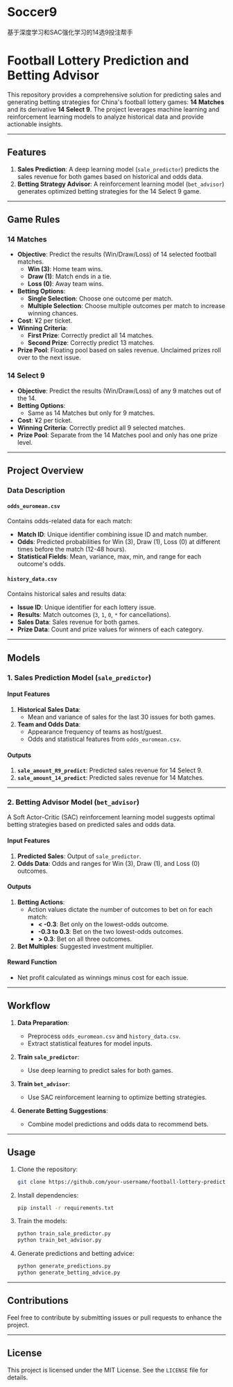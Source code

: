 # Soccer9
基于深度学习和SAC强化学习的14选9投注帮手

# Football Lottery Prediction and Betting Advisor

This repository provides a comprehensive solution for predicting sales and generating betting strategies for China's football lottery games: **14 Matches** and its derivative **14 Select 9**. The project leverages machine learning and reinforcement learning models to analyze historical data and provide actionable insights.

---

## Features
1. **Sales Prediction**: A deep learning model (`sale_predictor`) predicts the sales revenue for both games based on historical and odds data.
2. **Betting Strategy Advisor**: A reinforcement learning model (`bet_advisor`) generates optimized betting strategies for the 14 Select 9 game.

---

## Game Rules

### 14 Matches
- **Objective**: Predict the results (Win/Draw/Loss) of 14 selected football matches.
  - **Win (3)**: Home team wins.
  - **Draw (1)**: Match ends in a tie.
  - **Loss (0)**: Away team wins.
- **Betting Options**:
  - **Single Selection**: Choose one outcome per match.
  - **Multiple Selection**: Choose multiple outcomes per match to increase winning chances.
- **Cost**: ¥2 per ticket.
- **Winning Criteria**:
  - **First Prize**: Correctly predict all 14 matches.
  - **Second Prize**: Correctly predict 13 matches.
- **Prize Pool**: Floating pool based on sales revenue. Unclaimed prizes roll over to the next issue.

### 14 Select 9
- **Objective**: Predict the results (Win/Draw/Loss) of any 9 matches out of the 14.
- **Betting Options**:
  - Same as 14 Matches but only for 9 matches.
- **Cost**: ¥2 per ticket.
- **Winning Criteria**: Correctly predict all 9 selected matches.
- **Prize Pool**: Separate from the 14 Matches pool and only has one prize level.

---

## Project Overview

### Data Description

#### `odds_euromean.csv`
Contains odds-related data for each match:
- **Match ID**: Unique identifier combining issue ID and match number.
- **Odds**: Predicted probabilities for Win (3), Draw (1), Loss (0) at different times before the match (12-48 hours).
- **Statistical Fields**: Mean, variance, max, min, and range for each outcome's odds.

#### `history_data.csv`
Contains historical sales and results data:
- **Issue ID**: Unique identifier for each lottery issue.
- **Results**: Match outcomes (`3`, `1`, `0`, `*` for cancellations).
- **Sales Data**: Sales revenue for both games.
- **Prize Data**: Count and prize values for winners of each category.

---

## Models

### 1. Sales Prediction Model (`sale_predictor`)

#### **Input Features**
1. **Historical Sales Data**:
   - Mean and variance of sales for the last 30 issues for both games.
2. **Team and Odds Data**:
   - Appearance frequency of teams as host/guest.
   - Odds and statistical features from `odds_euromean.csv`.

#### **Outputs**
1. **`sale_amount_R9_predict`**: Predicted sales revenue for 14 Select 9.
2. **`sale_amount_14_predict`**: Predicted sales revenue for 14 Matches.

---

### 2. Betting Advisor Model (`bet_advisor`)

A Soft Actor-Critic (SAC) reinforcement learning model suggests optimal betting strategies based on predicted sales and odds data.

#### **Input Features**
1. **Predicted Sales**: Output of `sale_predictor`.
2. **Odds Data**: Odds and ranges for Win (3), Draw (1), and Loss (0) outcomes.

#### **Outputs**
1. **Betting Actions**:
   - Action values dictate the number of outcomes to bet on for each match:
     - **< -0.3**: Bet only on the lowest-odds outcome.
     - **-0.3 to 0.3**: Bet on the two lowest-odds outcomes.
     - **> 0.3**: Bet on all three outcomes.
2. **Bet Multiples**: Suggested investment multiplier.

#### **Reward Function**
- Net profit calculated as winnings minus cost for each issue.

---

## Workflow

1. **Data Preparation**:
   - Preprocess `odds_euromean.csv` and `history_data.csv`.
   - Extract statistical features for model inputs.

2. **Train `sale_predictor`**:
   - Use deep learning to predict sales for both games.

3. **Train `bet_advisor`**:
   - Use SAC reinforcement learning to optimize betting strategies.

4. **Generate Betting Suggestions**:
   - Combine model predictions and odds data to recommend bets.

---

## Usage

1. Clone the repository:
   ```bash
   git clone https://github.com/your-username/football-lottery-predictor.git
   ```
2. Install dependencies:
   ```bash
   pip install -r requirements.txt
   ```
3. Train the models:
   ```bash
   python train_sale_predictor.py
   python train_bet_advisor.py
   ```
4. Generate predictions and betting advice:
   ```bash
   python generate_predictions.py
   python generate_betting_advice.py
   ```

---

## Contributions
Feel free to contribute by submitting issues or pull requests to enhance the project.

---

## License
This project is licensed under the MIT License. See the `LICENSE` file for details.
